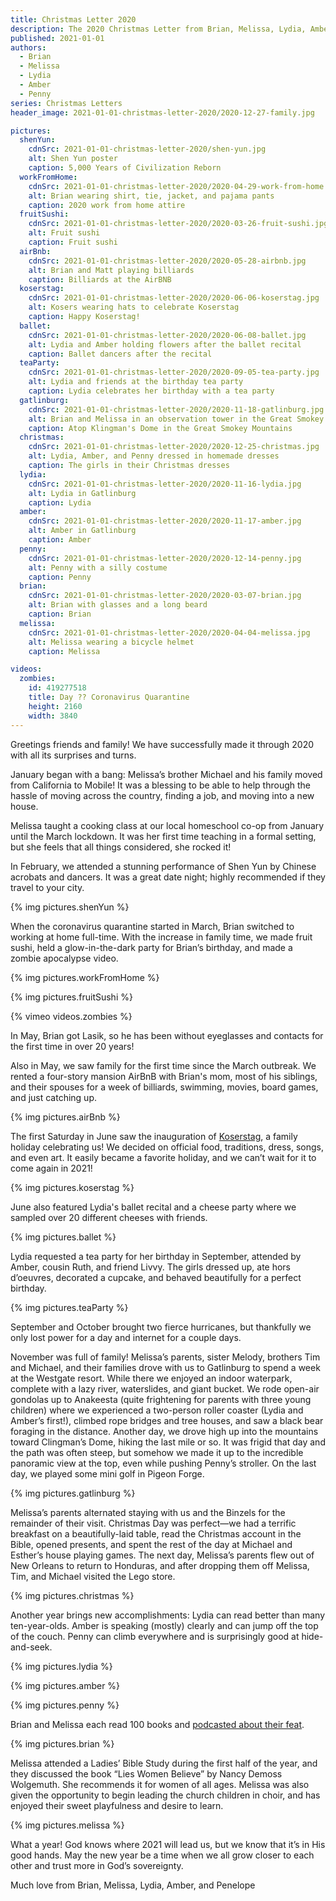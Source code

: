 ```yaml
---
title: Christmas Letter 2020
description: The 2020 Christmas Letter from Brian, Melissa, Lydia, Amber, and Penny Koser
published: 2021-01-01
authors:
  - Brian
  - Melissa
  - Lydia
  - Amber
  - Penny
series: Christmas Letters
header_image: 2021-01-01-christmas-letter-2020/2020-12-27-family.jpg

pictures:
  shenYun:
    cdnSrc: 2021-01-01-christmas-letter-2020/shen-yun.jpg
    alt: Shen Yun poster
    caption: 5,000 Years of Civilization Reborn
  workFromHome:
    cdnSrc: 2021-01-01-christmas-letter-2020/2020-04-29-work-from-home.jpg
    alt: Brian wearing shirt, tie, jacket, and pajama pants
    caption: 2020 work from home attire
  fruitSushi:
    cdnSrc: 2021-01-01-christmas-letter-2020/2020-03-26-fruit-sushi.jpg
    alt: Fruit sushi
    caption: Fruit sushi
  airBnb:
    cdnSrc: 2021-01-01-christmas-letter-2020/2020-05-28-airbnb.jpg
    alt: Brian and Matt playing billiards
    caption: Billiards at the AirBNB
  koserstag:
    cdnSrc: 2021-01-01-christmas-letter-2020/2020-06-06-koserstag.jpg
    alt: Kosers wearing hats to celebrate Koserstag
    caption: Happy Koserstag!
  ballet:
    cdnSrc: 2021-01-01-christmas-letter-2020/2020-06-08-ballet.jpg
    alt: Lydia and Amber holding flowers after the ballet recital
    caption: Ballet dancers after the recital
  teaParty:
    cdnSrc: 2021-01-01-christmas-letter-2020/2020-09-05-tea-party.jpg
    alt: Lydia and friends at the birthday tea party
    caption: Lydia celebrates her birthday with a tea party
  gatlinburg:
    cdnSrc: 2021-01-01-christmas-letter-2020/2020-11-18-gatlinburg.jpg
    alt: Brian and Melissa in an observation tower in the Great Smokey Mountains
    caption: Atop Klingman's Dome in the Great Smokey Mountains
  christmas:
    cdnSrc: 2021-01-01-christmas-letter-2020/2020-12-25-christmas.jpg
    alt: Lydia, Amber, and Penny dressed in homemade dresses
    caption: The girls in their Christmas dresses
  lydia:
    cdnSrc: 2021-01-01-christmas-letter-2020/2020-11-16-lydia.jpg
    alt: Lydia in Gatlinburg
    caption: Lydia
  amber:
    cdnSrc: 2021-01-01-christmas-letter-2020/2020-11-17-amber.jpg
    alt: Amber in Gatlinburg
    caption: Amber
  penny:
    cdnSrc: 2021-01-01-christmas-letter-2020/2020-12-14-penny.jpg
    alt: Penny with a silly costume
    caption: Penny
  brian:
    cdnSrc: 2021-01-01-christmas-letter-2020/2020-03-07-brian.jpg
    alt: Brian with glasses and a long beard
    caption: Brian
  melissa:
    cdnSrc: 2021-01-01-christmas-letter-2020/2020-04-04-melissa.jpg
    alt: Melissa wearing a bicycle helmet
    caption: Melissa

videos:
  zombies:
    id: 419277518
    title: Day ?? Coronavirus Quarantine
    height: 2160
    width: 3840
---
```


Greetings friends and family! We have successfully made it through 2020 with all its surprises and turns.

January began with a bang: Melissa’s brother Michael and his family moved from California to Mobile! It was a blessing to be able to help through the hassle of moving across the country, finding a job, and moving into a new house.

Melissa taught a cooking class at our local homeschool co-op from January until the March lockdown. It was her first time teaching in a formal setting, but she feels that all things considered, she rocked it! 

In February, we attended a stunning performance of Shen Yun by Chinese acrobats and dancers. It was a great date night; highly recommended if they travel to your city.

{% img pictures.shenYun %}

When the coronavirus quarantine started in March, Brian switched to working at home full-time. With the increase in family time, we made fruit sushi, held a glow-in-the-dark party for Brian’s birthday, and made a zombie apocalypse video.

{% img pictures.workFromHome %}

{% img pictures.fruitSushi %}

{% vimeo videos.zombies %}

In May, Brian got Lasik, so he has been without eyeglasses and contacts for the first time in over 20 years!

Also in May, we saw family for the first time since the March outbreak. We rented a four-story mansion AirBnB with Brian's mom, most of his siblings, and their spouses for a week of billiards, swimming, movies, board games, and just catching up.

{% img pictures.airBnb %}

The first Saturday in June saw the inauguration of [Koserstag](/articles/2020/06/06/1/koserstag-2020/), a family holiday celebrating us! We decided on official food, traditions, dress, songs, and even art. It easily became a favorite holiday, and we can’t wait for it to come again in 2021!

{% img pictures.koserstag %}

June also featured Lydia's ballet recital and a cheese party where we sampled over 20 different cheeses with friends.

{% img pictures.ballet %}

Lydia requested a tea party for her birthday in September, attended by Amber, cousin Ruth, and friend Livvy. The girls dressed up, ate hors d’oeuvres, decorated a cupcake, and behaved beautifully for a perfect birthday.

{% img pictures.teaParty %}

September and October brought two fierce hurricanes, but thankfully we only lost power for a day and internet for a couple days.

November was full of family! Melissa’s parents, sister Melody, brothers Tim and Michael, and their families drove with us to Gatlinburg to spend a week at the Westgate resort. While there we enjoyed an indoor waterpark, complete with a lazy river, waterslides, and giant bucket. We rode open-air gondolas up to Anakeesta (quite frightening for parents with three young children) where we experienced a two-person roller coaster (Lydia and Amber’s first!), climbed rope bridges and tree houses, and saw a black bear foraging in the distance. Another day, we drove high up into the mountains toward Clingman’s Dome, hiking the last mile or so. It was frigid that day and the path was often steep, but somehow we made it up to the incredible panoramic view at the top, even while pushing Penny’s stroller. On the last day, we played some mini golf in Pigeon Forge.

{% img pictures.gatlinburg %}

Melissa’s parents alternated staying with us and the Binzels for the remainder of their visit. Christmas Day was perfect—we had a terrific breakfast on a beautifully-laid table, read the Christmas account in the Bible, opened presents, and spent the rest of the day at Michael and Esther’s house playing games. The next day, Melissa’s parents flew out of New Orleans to return to Honduras, and after dropping them off Melissa, Tim, and Michael visited the Lego store.

{% img pictures.christmas %}

Another year brings new accomplishments: Lydia can read better than many ten-year-olds. Amber is speaking (mostly) clearly and can jump off the top of the couch. Penny can climb everywhere and is surprisingly good at hide-and-seek. 

{% img pictures.lydia %}

{% img pictures.amber %}

{% img pictures.penny %}

Brian and Melissa each read 100 books and [podcasted about their feat](https://tto.koser.us/episodes/136-books-2020/). 

{% img pictures.brian %}

Melissa attended a Ladies’ Bible Study during the first half of the year, and they discussed the book “Lies Women Believe” by Nancy Demoss Wolgemuth. She recommends it for women of all ages. Melissa was also given the opportunity to begin leading the church children in choir, and has enjoyed their sweet playfulness and desire to learn.

{% img pictures.melissa %}

What a year! God knows where 2021 will lead us, but we know that it’s in His good hands. May the new year be a time when we all grow closer to each other and trust more in God’s sovereignty. 

Much love from Brian, Melissa, Lydia, Amber, and Penelope